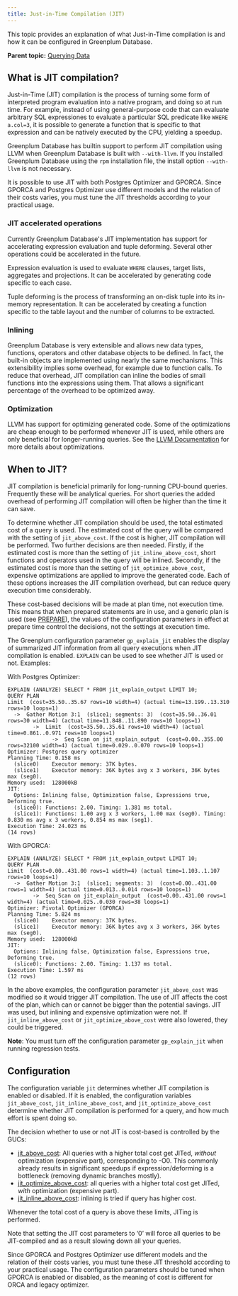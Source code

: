 ```yaml
---
title: Just-in-Time Compilation (JIT)
---
```


This topic provides an explanation of what Just-in-Time compilation is and how it can be configured in Greenplum Database.

**Parent topic:** [Querying Data](../../query/topics/query.html)

## <a id="topic2"></a>What is JIT compilation?

Just-in-Time (JIT) compilation is the process of turning some form of interpreted program evaluation into a native program, and doing so at run time. For example, instead of using general-purpose code that can evaluate arbitrary SQL expressiones to evaluate a particular SQL predicate like `WHERE a.col=3`, it is possible to generate a function that is specific to that expression and can be natively executed by the CPU, yielding a speedup.

Greenplum Database has builtin support to perform JIT compilation using LLVM when Greenplum Database is built with `--with-llvm`. If you installed Greenplum Database using the `rpm` installation file, the install option `--with-llvm` is not necessary.

It is possible to use JIT with both Postgres Optimizer and GPORCA. Since GPORCA and Postgres Optimizer use different models and the relation of their costs varies, you must tune the JIT thresholds according to your practical usage.

### <a id="topic21"></a>JIT accelerated operations

Currently Greenplum Database's JIT implementation has support for accelerating expression evaluation and tuple deforming. Several other operations could be accelerated in the future.

Expression evaluation is used to evaluate `WHERE` clauses, target lists, aggregates and projections. It can be accelerated by generating code specific to each case.

Tuple deforming is the process of transforming an on-disk tuple into its in-memory representation. It can be accelerated by creating a function specific to the table layout and the number of columns to be extracted.

### <a id="topic22"></a>Inlining

Greenplum Database is very extensible and allows new data types, functions, operators and other database objects to be defined. In fact, the built-in objects are implemented using nearly the same mechanisms. This extensibility implies some overhead, for example due to function calls. To reduce that overhead, JIT compilation can inline the bodies of small functions into the expressions using them. That allows a significant percentage of the overhead to be optimized away.

### <a id="topic23"></a>Optimization

LLVM has support for optimizing generated code. Some of the optimizations are cheap enough to be performed whenever JIT is used, while others are only beneficial for longer-running queries. See the [LLVM Documentation](https://llvm.org/docs/Passes.html#transform-passes) for more details about optimizations.

## <a id="topic3"></a>When to JIT? 

JIT compilation is beneficial primarily for long-running CPU-bound queries. Frequently these will be analytical queries. For short queries the added overhead of performing JIT compilation will often be higher than the time it can save.

To determine whether JIT compilation should be used, the total estimated cost of a query is used. The estimated cost of the query will be compared with the setting of `jit_above_cost`. If the cost is higher, JIT compilation will be performed. Two further decisions are then needed. Firstly, if the estimated cost is more than the setting of `jit_inline_above_cost`, short functions and operators used in the query will be inlined. Secondly, if the estimated cost is more than the setting of `jit_optimize_above_cost`, expensive optimizations are applied to improve the generated code. Each of these options increases the JIT compilation overhead, but can reduce query execution time considerably.

These cost-based decisions will be made at plan time, not execution time. This means that when prepared statements are in use, and a generic plan is used (see [PREPARE](../../../ref_guide/sql_commands/PREPARE.html)), the values of the configuration parameters in effect at prepare time control the decisions, not the settings at execution time.

The Greenplum configuration parameter `gp_explain_jit` enables the display of summarized JIT information from all query executions when JIT compilation is enabled. `EXPLAIN` can be used to see whether JIT is used or not. Examples:

With Postgres Optimizer:

```
EXPLAIN (ANALYZE) SELECT * FROM jit_explain_output LIMIT 10;
QUERY PLAN
Limit  (cost=35.50..35.67 rows=10 width=4) (actual time=13.199..13.310 rows=10 loops=1)
  ->  Gather Motion 3:1  (slice1; segments: 3)  (cost=35.50..36.01 rows=30 width=4) (actual time=11.848..11.890 rows=10 loops=1)
        ->  Limit  (cost=35.50..35.61 rows=10 width=4) (actual time=0.861..0.971 rows=10 loops=1)
              ->  Seq Scan on jit_explain_output  (cost=0.00..355.00 rows=32100 width=4) (actual time=0.029..0.070 rows=10 loops=1)
Optimizer: Postgres query optimizer
Planning Time: 0.158 ms
  (slice0)    Executor memory: 37K bytes.
  (slice1)    Executor memory: 36K bytes avg x 3 workers, 36K bytes max (seg0).
Memory used:  128000kB
JIT:
  Options: Inlining false, Optimization false, Expressions true, Deforming true.
  (slice0): Functions: 2.00. Timing: 1.381 ms total.
  (slice1): Functions: 1.00 avg x 3 workers, 1.00 max (seg0). Timing: 0.830 ms avg x 3 workers, 0.854 ms max (seg1).
Execution Time: 24.023 ms
(14 rows)
```

With GPORCA:

```
EXPLAIN (ANALYZE) SELECT * FROM jit_explain_output LIMIT 10;
QUERY PLAN
Limit  (cost=0.00..431.00 rows=1 width=4) (actual time=1.103..1.107 rows=10 loops=1)
  ->  Gather Motion 3:1  (slice1; segments: 3)  (cost=0.00..431.00 rows=1 width=4) (actual time=0.013..0.014 rows=10 loops=1)
        ->  Seq Scan on jit_explain_output  (cost=0.00..431.00 rows=1 width=4) (actual time=0.025..0.030 rows=38 loops=1)
Optimizer: Pivotal Optimizer (GPORCA)
Planning Time: 5.824 ms
  (slice0)    Executor memory: 37K bytes.
  (slice1)    Executor memory: 36K bytes avg x 3 workers, 36K bytes max (seg0).
Memory used:  128000kB
JIT:
  Options: Inlining false, Optimization false, Expressions true, Deforming true.
  (slice0): Functions: 2.00. Timing: 1.137 ms total.
Execution Time: 1.597 ms
(12 rows)
```

In the above examples, the configuration parameter `jit_above_cost` was modified so it would trigger JIT compilation. The use of JIT affects the cost of the plan, which can or cannot be bigger than the potential savings. JIT was used, but inlining and expensive optimization were not. If `jit_inline_above_cost` or `jit_optimize_above_cost` were also lowered, they could be triggered.

**Note**: You must turn off the configuration parameter `gp_explain_jit` when running regression tests.

## <a id="topic4"></a>Configuration

The configuration variable `jit` determines whether JIT compilation is enabled or disabled. If it is enabled, the configuration variables `jit_above_cost`, `jit_inline_above_cost`, and `jit_optimize_above_cost` determine whether JIT compilation is performed for a query, and how much effort is spent doing so.

The decision whether to use or not JIT is cost-based is controlled by the GUCs:

- [jit_above_cost](../../../ref_guide/config_params/guc-list.html#jit_above_cost): All queries with a higher total cost get JITed, *without* optimization (expensive part), corresponding to -O0. This commonly already results in significant speedups if expression/deforming is a bottleneck (removing dynamic branches mostly).
- [jit_optimize_above_cost](../../../ref_guide/config_params/guc-list.html#jit_optimize_above_cost): all queries with a higher total cost get JITed, *with* optimization (expensive part).
- [jit_inline_above_cost](../../../ref_guide/config_params/guc-list.html#jit_inline_above_cost): inlining is tried if query has higher cost.

Whenever the total cost of a query is above these limits, JITing is performed.

Note that setting the JIT cost parameters to ‘0’ will force all queries to be JIT-compiled and as a result slowing down all your queries.

Since GPORCA and Postgres Optimizer use different models and the relation of their costs varies, you must tune these JIT threshold according to your practical usage. The configuration parameters should be tuned when GPORCA is enabled or disabled, as the meaning of cost is different for ORCA and legacy optimizer.

